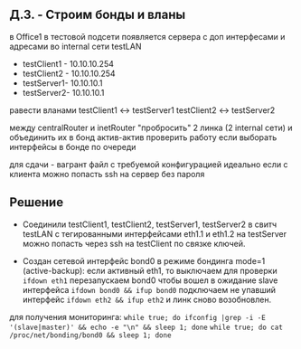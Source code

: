 Д.З. - Строим бонды и вланы
----------------------
в Office1 в тестовой подсети появляется сервера с доп интерфесами и адресами
во internal сети testLAN
- testClient1 - 10.10.10.254
- testClient2 - 10.10.10.254
- testServer1- 10.10.10.1 
- testServer2- 10.10.10.1

равести вланами
testClient1 <-> testServer1
testClient2 <-> testServer2

между centralRouter и inetRouter
"пробросить" 2 линка (2 internal сети) и объединить их в бонд актив-актив
проверить работу если выборать интерфейсы в бонде по очереди

для сдачи - вагрант файл с требуемой конфигурацией
идеально если с клиента можно попасть ssh на сервер без пароля

Решение
------------------------
* Соединили testClient1, testClient2, testServer1, testServer2 в свитч testLAN с тегированными интерфейсами eth1.1 и eth1.2
на testServer можно попасть через ssh на testClient по связке ключей.

* Создан сетевой интерфейс bond0 в режиме бондинга mode=1 (active-backup):
если активный  eth1, то выключаем для проверки
`ifdown eth1`
перезапускаем bond0 чтобы вошел в ожидание slave интерфейса
`ifdown bond0 && ifup bond0`
подключаем не упавший интерфейс
`ifdown eth2 && ifup eth2`
и линк сново возобновлен.

для получения мониторинга:
`while true; do ifconfig |grep -i -E '(slave|master)' && echo -e "\n" && sleep 1; done`
`while true; do cat /proc/net/bonding/bond0 && sleep 1; done`
